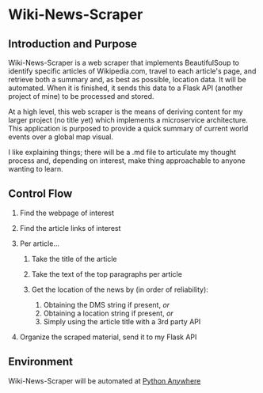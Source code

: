 # Wiki-News-Scraper

## Introduction and Purpose

Wiki-News-Scraper is a web scraper that implements BeautifulSoup to identify specific articles of Wikipedia.com, travel to each article's page, and retrieve both a summary and, as best as possible, location data. It will be automated. When it is finished, it sends this data to a Flask API (another project of mine) to be processed and stored.

At a high level, this web scraper is the means of deriving content for my larger project (no title yet) which implements a microservice architecture. This application is purposed to provide a quick summary of current world events over a global map visual.

I like explaining things; there will be a .md file to articulate my thought process and, depending on interest, make thing approachable to anyone wanting to learn.

## Control Flow

1. Find the webpage of interest
1. Find the article links of interest
1. Per article...

   1. Take the title of the article
   1. Take the text of the top paragraphs per article
   1. Get the location of the news by (in order of reliability):

      1. Obtaining the DMS string if present, _or_
      1. Obtaining a location string if present, _or_
      1. Simply using the article title with a 3rd party API

1. Organize the scraped material, send it to my Flask API

## Environment

Wiki-News-Scraper will be automated at [Python Anywhere](https://www.pythonanywhere.com/)
